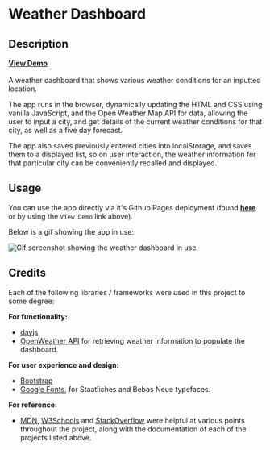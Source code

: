 # Weather Dashboard

## Description

[**View Demo**](https://agia.github.io/Weather-Dashboard)
</br>
</br>
A weather dashboard that shows various weather conditions for an inputted location.

The app runs in the browser, dynamically updating the HTML and CSS using vanilla JavaScript, and the Open Weather Map API for data, allowing the user to input a city, and get details of the current weather conditions for that city, as well as a five day forecast.

The app also saves previously entered cities into localStorage, and saves them to a displayed list, so on user interaction, the weather information for that particular city can be conveniently recalled and displayed.

## Usage

You can use the app directly via it's Github Pages deployment (found [**here**](https://agia.github.io/Weather-Dashboard) or by using the `View Demo` link above).

Below is a gif showing the app in use:
<!-- TODO: UPLOAD SCREENSHOT -->
![Gif screenshot showing the weather dashboard in use.](assets/img/screenshot.gif)

## Credits

Each of the following libraries / frameworks were used in this project to some degree:

**For functionality:**

- [dayjs](https://day.js.org)
- [OpenWeather API](https://openweathermap.org/) for retrieving weather information to populate the dashboard.

**For user experience and design:**

- [Bootstrap](https://getbootstrap.com)
- [Google Fonts](fonts.google.com), for Staatliches and Bebas Neue typefaces.


**For reference:**

- [MDN](https://developer.mozilla.org/en-US/), [W3Schools](https://www.w3schools.com) and [StackOverflow](https://stackoverflow.com) were helpful at various points throughout the project, along with the documentation of each of the projects listed above.
